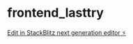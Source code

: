 # frontend_lasttry

[Edit in StackBlitz next generation editor ⚡️](https://stackblitz.com/~/github.com/rafaelbittencourt2708/frontend_lasttry)